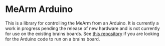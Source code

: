 MeArm Arduino
=============

This is a library for controlling the MeArm from an Arduino. It is currently a work in progress pending the release of new hardware and is not currently for use on the existing brains boards. See [this repository](https://github.com/mimeindustries/mearm-brains-arduino) if you are looking for the Arduino code to run on a brains board.